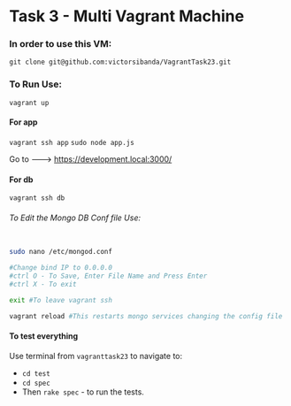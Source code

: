 # Task 3 - Multi Vagrant Machine


### In order to use this VM:
`git clone git@github.com:victorsibanda/VagrantTask23.git`


### To Run Use:

`vagrant up`


#### For app

`vagrant ssh app`
`sudo node app.js`

Go to  ---> https://development.local:3000/

#### For db

`vagrant ssh db`

###### To Edit the Mongo DB Conf file Use:

```bash

sudo nano /etc/mongod.conf

#Change bind IP to 0.0.0.0
#ctrl O - To Save, Enter File Name and Press Enter
#ctrl X - To exit

exit #To leave vagrant ssh

vagrant reload #This restarts mongo services changing the config file
```


#### To test everything  

Use terminal from `vagranttask23` to navigate to:
- `cd test`
- `cd spec`
- Then `rake spec` - to run the tests. 
